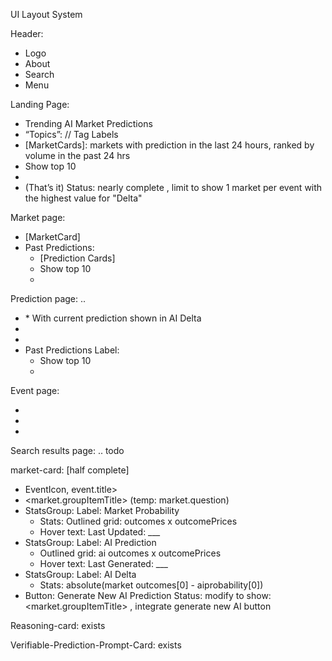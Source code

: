 UI Layout System

Header:
* Logo
* About
* Search
* Menu


Landing Page:
* Trending AI Market Predictions
* “Topics”: // Tag Labels
* [MarketCards]: markets with prediction in the last 24 hours, ranked by volume in the past 24 hrs
* Show top 10
* <click to show more>
* (That’s it)
Status: nearly complete , limit to show 1 market per event with the highest value for "Delta"


Market page:
* [MarketCard]
* Past Predictions:
    * [Prediction Cards]
    * Show top 10
    * <click to show more>


Prediction page: ..
* <MarketCard>
    * With current prediction shown in AI Delta
* <Reasoning Card>
* <Verifiable Prediction Prompt Card>
* Past Predictions Label:
    * Show top 10
    * <click to show more>

Event page:
* <EventIcon>
* <Event name value>
* <Market cards ordered by marketoutcome0>

Search results page:
.. todo

market-card: [half complete]
- EventIcon, event.title>
- <market.groupItemTitle> (temp: market.question)
- StatsGroup: Label: Market Probability
    - Stats: Outlined grid: outcomes x outcomePrices
    - Hover text: Last Updated: ___
- StatsGroup: Label: AI Prediction
    - Outlined grid: ai outcomes x outcomePrices
    - Hover text: Last Generated: ___
- StatsGroup: Label: AI Delta
    - Stats: absolute(market outcomes[0] - aiprobability[0])
- Button: Generate New AI Prediction
Status: modify to show:  <market.groupItemTitle> , integrate generate new AI button

Reasoning-card: exists

Verifiable-Prediction-Prompt-Card: exists



